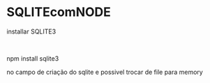 # SQLITEcomNODE

installar SQLITE3

<br>

npm install sqlite3
<br>

no campo de criação do sqlite e possivel trocar de file para memory
